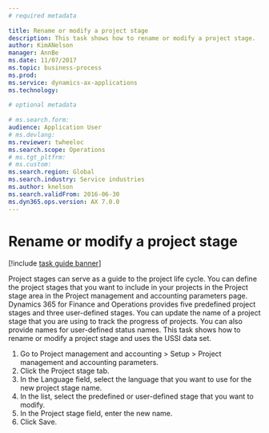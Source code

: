```yaml
--- 
# required metadata 
 
title: Rename or modify a project stage
description: This task shows how to rename or modify a project stage. 
author: KimANelson
manager: AnnBe 
ms.date: 11/07/2017
ms.topic: business-process 
ms.prod:  
ms.service: dynamics-ax-applications 
ms.technology:  
 
# optional metadata 
 
# ms.search.form:   
audience: Application User 
# ms.devlang:  
ms.reviewer: twheeloc
ms.search.scope: Operations 
# ms.tgt_pltfrm:  
# ms.custom:  
ms.search.region: Global
ms.search.industry: Service industries
ms.author: knelson
ms.search.validFrom: 2016-06-30 
ms.dyn365.ops.version: AX 7.0.0 
---
```

# Rename or modify a project stage

[!include [task guide banner](../../includes/task-guide-banner.md)]

Project stages can serve as a guide to the project life cycle. You can define the project stages that you want to include in your projects in the Project stage area in the Project management and accounting parameters page. Dynamics 365 for Finance and Operations provides five predefined project stages and three user-defined stages. You can update the name of a project stage that you are using to track the progress of projects. You can also provide names for user-defined status names. This task shows how to rename or modify a project stage and uses the USSI data set.

1. Go to Project management and accounting > Setup > Project management and accounting parameters.
2. Click the Project stage tab.
3. In the Language field, select the language that you want to use for the new project stage name.
4. In the list, select the predefined or user-defined stage that you want to modify. 
5. In the Project stage field, enter the new name.
6. Click Save.
